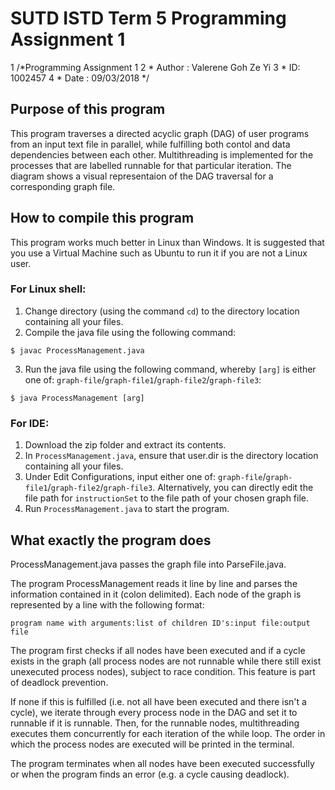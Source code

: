 # SUTD ISTD Term 5 Programming Assignment 1
1 /*Programming Assignment 1
2 * Author : Valerene Goh Ze Yi
3 * ID: 1002457
4 * Date : 09/03/2018 */

## Purpose of this program
This program traverses a directed acyclic graph (DAG) of user programs from an input text file in parallel, while fulfilling both contol and data dependencies between each other. Multithreading is implemented for the processes that are labelled runnable for that particular iteration. The diagram shows a visual representaion of the DAG traversal for a corresponding graph file.



## How to compile this program
This program works much better in Linux than Windows. It is suggested that you use a Virtual Machine such as Ubuntu to run it if you are not a Linux user.

### For Linux shell:
1) Change directory (using the command `cd`) to the directory location containing all your files.
2) Compile the java file using the following command:

  `$ javac ProcessManagement.java`
  
 3) Run the java file using the following command, whereby `[arg]` is either one of: `graph-file`/`graph-file1`/`graph-file2`/`graph-file3`:
  
  `$ java ProcessManagement [arg]`
  
### For IDE:
1) Download the zip folder and extract its contents.
2) In `ProcessManagement.java`, ensure that user.dir is the directory location containing all your files.
3) Under Edit Configurations, input either one of: `graph-file`/`graph-file1`/`graph-file2`/`graph-file3`.
  Alternatively, you can directly edit the file path for `instructionSet` to the file path of your chosen graph file.
3) Run `ProcessManagement.java` to start the program.

## What exactly the program does
ProcessManagement.java passes the graph file into ParseFile.java.

The program ProcessManagement reads it line by line and parses the information contained in it (colon delimited). Each node of the graph is represented by a line with the following format:

`program name with arguments:list of children ID's:input file:output file`

The program first checks if all nodes have been executed and if a cycle exists in the graph (all process nodes are not runnable while there still exist unexecuted process nodes), subject to race condition. This feature is part of deadlock prevention.

If none if this is fulfilled (i.e. not all have been executed and there isn't a cycle), we iterate through every process node in the DAG and set it to runnable if it is runnable. Then, for the runnable nodes, multithreading executes them concurrently for each iteration of the while loop. The order in which the process nodes are executed will be printed in the terminal.

The program terminates when all nodes have been executed successfully or when the program finds an error (e.g. a cycle causing deadlock).
